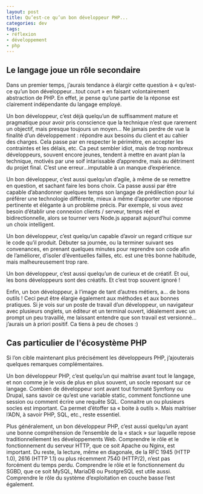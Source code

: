 ```yaml
---
layout: post
title: Qu’est-ce qu’un bon développeur PHP...
categories: dev
tags:
- réflexion
- développement
- php
---
```


## Le langage joue un rôle secondaire
Dans un premier temps, j’aurais tendance à élargir cette question à « qu’est-ce qu’un bon développeur...tout court » en faisant volontairement abstraction de PHP. En effet, je pense qu’une partie de la réponse est clairement indépendante du langage employé.

Un bon développeur, c’est déjà quelqu’un de suffisamment mature et pragmatique pour avoir pris conscience que la technique n’est que rarement un objectif, mais presque toujours un moyen… Ne jamais perdre de vue la finalité d’un développement : répondre aux besoins du client et au cahier des charges. Cela passe par en respecter le périmètre, en accepter les contraintes et les délais, etc. Ca peut sembler idiot, mais de trop nombreux développeurs, souvent encore jeunes, tendent à mettre en avant plan la technique, motivés par une soif intarissable d’apprendre, mais au détriment du projet final. C’est une erreur…imputable à un manque d’expérience.

Un bon développeur, c’est aussi quelqu’un d’agile, à même de se remettre en question, et sachant faire les bons choix. Ca passe aussi par être capable d’abandonner quelques temps son langage de prédilection pour lui préférer une technologie différente, mieux à même d’apporter une réponse pertinente et élégante à un problème précis. Par exemple, si vous avez besoin d’établir une connexion clients / serveur, temps réel et bidirectionnelle, alors se tourner vers Node.js apparait aujourd’hui comme un choix intelligent.

Un bon développeur, c’est quelqu’un capable d’avoir un regard critique sur le code qu’il produit. Débuter sa journée, ou la terminer suivant ses convenances, en prenant quelques minutes pour reprendre son code afin de l’améliorer, d’isoler d’éventuelles failles, etc. est une très bonne habitude, mais malheureusement trop rare.

Un bon développeur, c’est aussi quelqu’un de curieux et de créatif. Et oui, les bons développeurs sont des créatifs. Et c’est trop souvent ignoré !

Enfin, un bon développeur, à l’image de tant d’autres métiers, a… de bons outils ! Ceci peut être élargie également aux méthodes et aux bonnes pratiques. Si je vois sur un poste de travail d’un développeur, un navigateur avec plusieurs onglets, un éditeur et un terminal ouvert, idéalement avec un prompt un peu travaillé, me laissant entendre que son travail est versionné…j’aurais un à priori positif. Ca tiens à peu de choses :) 

## Cas particulier de l'écosystème PHP

Si l’on cible maintenant plus précisément les développeurs PHP, j’ajouterais quelques remarques complémentaires. 

Un bon développeur PHP, c’est quelqu’un qui maitrise avant tout le langage, et non comme je le vois de plus en plus souvent, un socle reposant sur ce langage. Combien de développeur sont avant tout formaté Symfony ou Drupal, sans savoir ce qu’est une variable static, comment fonctionne une session ou comment écrire  une requête SQL. Connaitre un ou plusieurs socles est important. Ca permet d’étoffer sa « boite à outils ». Mais maitriser l’ADN, à savoir PHP, SQL, etc., reste essentiel.

Plus généralement, un bon développeur PHP, c’est aussi quelqu’un ayant une bonne compréhension de l’ensemble de la « stack » sur laquelle repose traditionnellement les développements Web. Comprendre le rôle et le fonctionnement du serveur HTTP, que ce soit Apache ou Nginx, est important. Du reste, la lecture, même en diagonale, de la RFC 1945 (HTTP 1.0), 2616 (HTTP 1.1) ou plus récemment 7540 (HTTP/2), n’est pas forcément du temps perdu. Comprendre le rôle et le fonctionnement du SGBD, que ce soit MySQL, MariaDB ou PsotgreSQL est utile aussi. Comprendre le rôle du système d’exploitation en couche basse l’est également.  